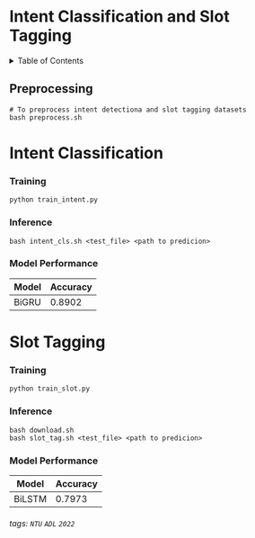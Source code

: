 # Intent Classification and Slot Tagging

<!-- TABLE OF CONTENTS -->
<details>
  <summary>Table of Contents</summary>
    <li><a href="#Preprocessing">Preprocessing</a></li>
    <li><a href="#Intent-Classification">Intent Classification</a></li>
    <li><a href="#Slot-Tagging">Slot Tagging</a></li>
</details>

## Preprocessing
```shell
# To preprocess intent detectiona and slot tagging datasets
bash preprocess.sh
```

# Intent Classification
### Training
```shell
python train_intent.py
```

### Inference
```shell
bash intent_cls.sh <test_file> <path to predicion>
```

### Model Performance
| Model | Accuracy |
|-------|----------|
| BiGRU | 0.8902   |


# Slot Tagging

### Training
```shell
python train_slot.py
```

### Inference
```shell
bash download.sh
bash slot_tag.sh <test_file> <path to predicion>
```
### Model Performance

| Model  | Accuracy |
|--------|----------|
| BiLSTM | 0.7973   |

###### tags: `NTU` `ADL` `2022`